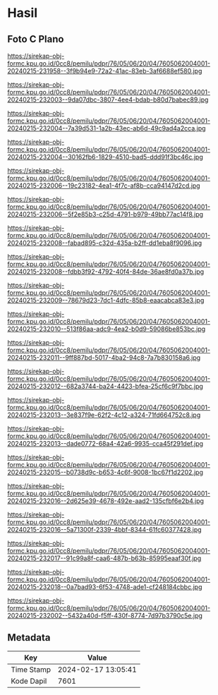 # Hasil

## Foto C Plano

https://sirekap-obj-formc.kpu.go.id/0cc8/pemilu/pdpr/76/05/06/20/04/7605062004001-20240215-231958--3f9b94e9-72a2-41ac-83eb-3af6688ef580.jpg

https://sirekap-obj-formc.kpu.go.id/0cc8/pemilu/pdpr/76/05/06/20/04/7605062004001-20240215-232003--9da07dbc-3807-4ee4-bdab-b80d7babec89.jpg

https://sirekap-obj-formc.kpu.go.id/0cc8/pemilu/pdpr/76/05/06/20/04/7605062004001-20240215-232004--7a39d531-1a2b-43ec-ab6d-49c9ad4a2cca.jpg

https://sirekap-obj-formc.kpu.go.id/0cc8/pemilu/pdpr/76/05/06/20/04/7605062004001-20240215-232004--30162fb6-1829-4510-bad5-ddd91f3bc46c.jpg

https://sirekap-obj-formc.kpu.go.id/0cc8/pemilu/pdpr/76/05/06/20/04/7605062004001-20240215-232006--19c23182-4ea1-4f7c-af8b-cca94147d2cd.jpg

https://sirekap-obj-formc.kpu.go.id/0cc8/pemilu/pdpr/76/05/06/20/04/7605062004001-20240215-232006--5f2e85b3-c25d-4791-b979-49bb77ac14f8.jpg

https://sirekap-obj-formc.kpu.go.id/0cc8/pemilu/pdpr/76/05/06/20/04/7605062004001-20240215-232008--fabad895-c32d-435a-b2ff-dd1eba8f9096.jpg

https://sirekap-obj-formc.kpu.go.id/0cc8/pemilu/pdpr/76/05/06/20/04/7605062004001-20240215-232008--fdbb3f92-4792-40f4-84de-36ae8fd0a37b.jpg

https://sirekap-obj-formc.kpu.go.id/0cc8/pemilu/pdpr/76/05/06/20/04/7605062004001-20240215-232009--78679d23-7dc1-4dfc-85b8-eaacabca83e3.jpg

https://sirekap-obj-formc.kpu.go.id/0cc8/pemilu/pdpr/76/05/06/20/04/7605062004001-20240215-232010--513f86aa-adc9-4ea2-b0d9-59086be853bc.jpg

https://sirekap-obj-formc.kpu.go.id/0cc8/pemilu/pdpr/76/05/06/20/04/7605062004001-20240215-232011--9ff887bd-5017-4ba2-94c8-7a7b830158a6.jpg

https://sirekap-obj-formc.kpu.go.id/0cc8/pemilu/pdpr/76/05/06/20/04/7605062004001-20240215-232012--682a3744-ba24-4423-bfea-25cf6c9f7bbc.jpg

https://sirekap-obj-formc.kpu.go.id/0cc8/pemilu/pdpr/76/05/06/20/04/7605062004001-20240215-232013--3e837f9e-62f2-4c12-a324-71fd664752c8.jpg

https://sirekap-obj-formc.kpu.go.id/0cc8/pemilu/pdpr/76/05/06/20/04/7605062004001-20240215-232013--dade0772-68a4-42a6-9935-cca45f291def.jpg

https://sirekap-obj-formc.kpu.go.id/0cc8/pemilu/pdpr/76/05/06/20/04/7605062004001-20240215-232015--b0738d9c-b653-4c6f-9008-1bc67f1d2202.jpg

https://sirekap-obj-formc.kpu.go.id/0cc8/pemilu/pdpr/76/05/06/20/04/7605062004001-20240215-232016--2d625e39-4678-492e-aad2-135cfbf6e2b4.jpg

https://sirekap-obj-formc.kpu.go.id/0cc8/pemilu/pdpr/76/05/06/20/04/7605062004001-20240215-232016--5a71300f-2339-4bbf-8344-61fc60377428.jpg

https://sirekap-obj-formc.kpu.go.id/0cc8/pemilu/pdpr/76/05/06/20/04/7605062004001-20240215-232017--91c99a8f-caa6-487b-b63b-85995eaaf30f.jpg

https://sirekap-obj-formc.kpu.go.id/0cc8/pemilu/pdpr/76/05/06/20/04/7605062004001-20240215-232018--0a7bad93-6f53-4748-ade1-cf248184cbbc.jpg

https://sirekap-obj-formc.kpu.go.id/0cc8/pemilu/pdpr/76/05/06/20/04/7605062004001-20240215-232002--5432a40d-f5ff-430f-8774-7d97b3790c5e.jpg


## Metadata

| Key        | Value               |
| ---------- | ------------------- |
| Time Stamp | 2024-02-17 13:05:41 |
| Kode Dapil | 7601                |



